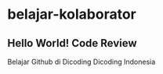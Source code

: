 # belajar-kolaborator  
## Hello World! Code Review 
Belajar Github di Dicoding
Dicoding Indonesia

